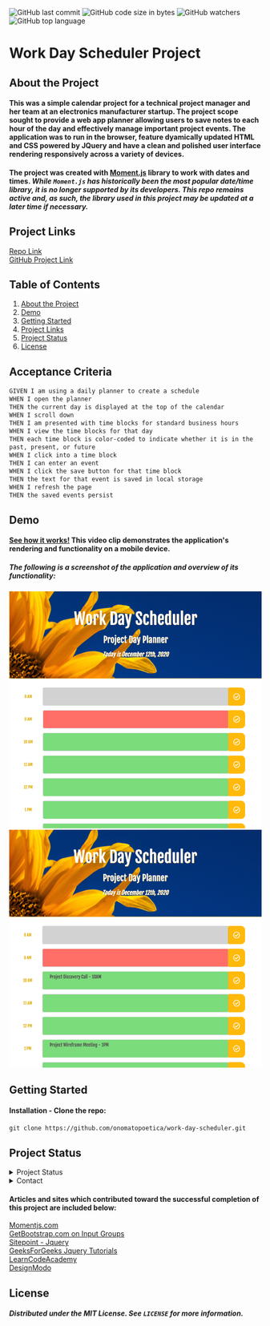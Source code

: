 ![GitHub last commit](https://img.shields.io/github/last-commit/onomatopoetica/work-day-scheduler)  ![GitHub code size in bytes](https://img.shields.io/github/languages/code-size/onomatopoetica/work-day-scheduler)  ![GitHub watchers](https://img.shields.io/github/watchers/onomatopoetica/work-day-scheduler?label=Watch&style=social)  ![GitHub top language](https://img.shields.io/github/languages/top/onomatopoetica/work-day-scheduler)

# Work Day Scheduler Project <br>

## About the Project

#### This was a simple calendar project for a technical project manager and her team at an electronics manufacturer startup. The project scope sought to provide a web app planner allowing users to save notes to each hour of the day and effectively manage important project events. The application was to run in the browser, feature dyamically updated HTML and CSS powered by JQuery and have a clean and polished user interface rendering responsively across a variety of devices. 

#### The project was created with [Moment.js](https://momentjs.com/) library to work with dates and times. <em> While `Moment.js` has historically been the most popular date/time library, it is no longer supported by its developers. This repo remains active and, as such, the library used in this project may be updated at a later time if necessary. </em> 

## Project Links
[Repo Link](https://github.com/onomatopoetica/work-day-scheduler) <br>
[GitHub Project Link](https://onomatopoetica.github.io/work-day-scheduler/)

## Table of Contents
1. [About the Project](#About-The-Project)
1. [Demo](#Demo)
1. [Getting Started](#Getting-Started)
1. [Project Links](#Project-Links)
1. [Project Status](#Project-Status)
1. [License](#License)

## Acceptance Criteria

```
GIVEN I am using a daily planner to create a schedule
WHEN I open the planner
THEN the current day is displayed at the top of the calendar
WHEN I scroll down
THEN I am presented with time blocks for standard business hours
WHEN I view the time blocks for that day
THEN each time block is color-coded to indicate whether it is in the past, present, or future
WHEN I click into a time block
THEN I can enter an event
WHEN I click the save button for that time block
THEN the text for that event is saved in local storage
WHEN I refresh the page
THEN the saved events persist
```

## Demo

#### [See how it works!](assets/PLACEHOLDER) This video clip demonstrates the application's rendering and functionality on a mobile device. 

##### The following is a screenshot of the application and overview of its functionality: <br>

<img src="assets/scheduler0meetings.png" alt="planner screenshot" title="screenshot" width="700" height="auto">
<img src="assets/scheduler2meetings.png" alt="planner screenshot" title="screenshot" width="700" height="auto">


## Getting Started
#### Installation - Clone the repo: <br>
   ```  
   git clone https://github.com/onomatopoetica/work-day-scheduler.git
   ```

## Project Status
<details>
    <summary>Project Status</summary>
    Active
</details>
<details>
    <summary>Contact</summary>
    jendotb@gmail.com
</details>

#### Articles and sites which contributed toward the successful completion of this project are included below:

[Momentjs.com](https://momentjs.com/) <br>
[GetBootstrap.com on Input Groups](https://getbootstrap.com/docs/4.0/components/input-group/) <br>
[Sitepoint - Jquery](https://www.sitepoint.com/jquery-date-future-date/) <br>
[GeeksForGeeks Jquery Tutorials](https://www.geeksforgeeks.org/jquery-tutorials/) <br>
[LearnCodeAcademy](https://www.youtube.com/watch?v=G-POtu9J-m4) <br>
[DesignModo](https://designmodo.com/calendar-jquery-css3/) <br>

## License
##### Distributed under the MIT License. See `LICENSE` for more information.

